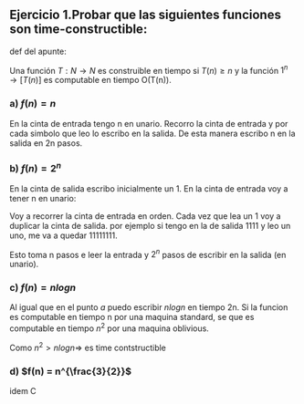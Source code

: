 ## Ejercicio 1.Probar que las siguientes funciones son time-constructible:

def del apunte:

Una función $T : N \rightarrow N$ es construible en tiempo si $T(n) \geq n$ y la función
$1^n \rightarrow [T(n)]$ es computable en tiempo O(T(n)).

### a) $f(n) = n$ 

En la cinta de entrada tengo n en unario. Recorro la cinta de entrada y por cada simbolo que leo lo escribo en la salida.
De esta manera escribo n en la salida en 2n pasos. 

### b) $f(n) = {2^n}$

En la cinta de salida escribo inicialmente un 1.
En la cinta de entrada voy a tener n en unario:

Voy a recorrer la cinta de entrada en orden. Cada vez que lea un 1 voy a duplicar la cinta de salida.
por ejemplo si tengo en la de salida 1111 y leo un uno, me va a quedar 11111111. 

Esto toma n pasos e leer la entrada  y $2^n$ pasos de escribir en la salida (en unario).

### c) $f(n) = n log n$

Al igual que en el punto _a_ puedo escribir $nlogn$ en tiempo 2n. Si la funcion es computable en tiempo n por una maquina
standard, se que es computable en tiempo $n^2$ por una maquina oblivious. 

Como $n^2 > nlogn \Rightarrow$ es time contstructible

### d) $f(n) = n^{\frac{3}{2}}$

idem C